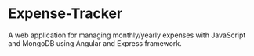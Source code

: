 # Expense-Tracker
A web application for managing monthly/yearly expenses with JavaScript and MongoDB using Angular and Express framework.
